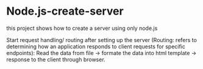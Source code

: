 # Node.js-create-server

this project shows how to create a server using only node.js

Start request handling/ routing after setting up the server 
(Routing: refers to determining how an application responds to client requests for specific endpoints):
Read the data from file -> formate the data into html template -> response to the client through browser.

